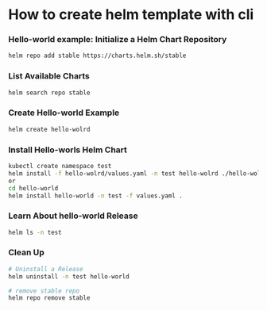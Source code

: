 # How to create helm template with cli


### Hello-world example: Initialize a Helm Chart Repository
``` bash
helm repo add stable https://charts.helm.sh/stable

```

### List Available Charts
``` bash
helm search repo stable

```

### Create Hello-world Example
``` bash
helm create hello-wolrd

```

### Install Hello-worls Helm Chart
``` bash
kubectl create namespace test
helm install -f hello-wolrd/values.yaml -n test hello-wolrd ./hello-wolrd
or
cd hello-world
helm install hello-world -n test -f values.yaml .
```

### Learn About hello-world Release
``` bash
helm ls -n test

```

### Clean Up
``` bash
# Uninstall a Release
helm uninstall -n test hello-world

# remove stable repo
helm repo remove stable

```


